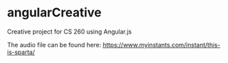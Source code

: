 # angularCreative

Creative project for CS 260 using Angular.js

The audio file can be found here: https://www.myinstants.com/instant/this-is-sparta/
